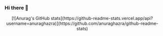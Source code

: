 ### Hi there 👋

<div align="center">[![Anurag's GitHub stats](https://github-readme-stats.vercel.app/api?username=anuraghazra)](https://github.com/anuraghazra/github-readme-stats)</div>
